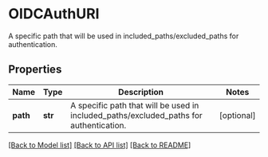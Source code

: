# OIDCAuthURI

A specific path that will be used in included_paths/excluded_paths for authentication.
## Properties
Name | Type | Description | Notes
------------ | ------------- | ------------- | -------------
**path** | **str** | A specific path that will be used in included_paths/excluded_paths for authentication. | [optional] 

[[Back to Model list]](../README.md#documentation-for-models) [[Back to API list]](../README.md#documentation-for-api-endpoints) [[Back to README]](../README.md)


